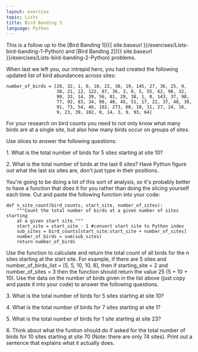 ```yaml
---
layout: exercise
topic: Lists
title: Bird Banding 3
language: Python
---
```


This is a follow up to the [Bird Banding 1]({{ site.baseurl }}/exercises/Lists-bird-banding-1-Python) and [Bird Banding 2]({{ site.baseurl }}/exercises/Lists-bird-banding-2-Python) problems.

When last we left you, our intrepid hero, you had created the following
updated list of bird abundances across sites:

```
number_of_birds = [28, 32, 1, 0, 10, 22, 30, 19, 145, 27, 36, 25, 9, 
                   38, 21, 12, 122, 87, 36, 3, 0, 5, 55, 62, 98, 32,
                   90, 33, 14, 39, 56, 81, 29, 38, 1, 0, 143, 37, 98,
                   77, 92, 83, 34, 98, 40, 45, 51, 17, 22, 37, 48, 38,
                   91, 73, 54, 46, 102, 273, 60, 10, 11, 27, 24, 16, 
                   9, 23, 39, 102, 0, 14, 3, 9, 93, 64]
```

For your research on bird counts you need to not only know what many
birds are at a single site, but also how many birds occur on groups of
sites.

Use slices to answer the following questions:

​1. What is the total number of birds for 5 sites starting at site 10?

​2. What is the total number of birds at the last 6 sites? Have Python
figure out what the last six sites are, don't just type in their
positions.

You're going to be doing a lot of this sort of analysis, so it's
probably better to have a function that does it for you rather than
doing the slicing yourself each time. Cut and paste the following
function into your code:

```
def n_site_count(bird_counts, start_site, number_of_sites):
    """Count the total number of birds at a given number of sites starting
    at a given start site."""
    start_site = start_site - 1 #convert start site to Python index
    sub_sites = bird_counts[start_site:start_site + number_of_sites]
    number_of_birds = sum(sub_sites)
    return number_of_birds
```

Use the function to calculate and return the total count of all birds
for the n sites starting at the start site. For example, if there are 5
sites and number\_of\_birds\_list = [5, 5, 10, 10, 8], then if
starting\_site = 2 and number\_of\_sites = 3 then the function should
return the value 25 (5 + 10 + 10). Use the data on the number of birds
given in the list above (just copy and paste it into your code) to
answer the following questions.

​3. What is the total number of birds for 5 sites starting at site 10?

​4. What is the total number of birds for 7 sites starting at site 1?

​5. What is the total number of birds for 1 site starting at site 23?

​6. Think about what the funtion should do if asked for the total number
of birds for 10 sites starting at site 70 (Note: there are only 74
sites). Print out a sentence that explains what it actually does.
